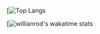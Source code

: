 [![Top Langs](https://github-readme-stats.vercel.app/api/top-langs/?username=MohammedElhadidy&layout=compact)

[![willianrod's wakatime stats](https://github-readme-stats.vercel.app/api/wakatime?username=@MohammedElhadidy)
